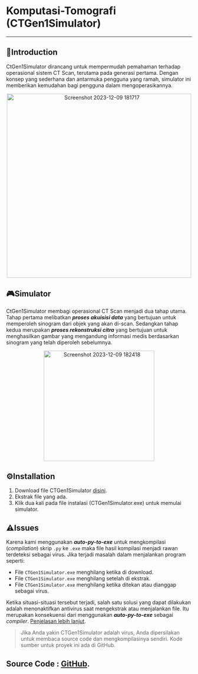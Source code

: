 # Komputasi-Tomografi (CTGen1Simulator)
---
## 📖Introduction
CtGen1Simulator dirancang untuk mempermudah pemahaman terhadap operasional sistem CT Scan, terutama pada generasi pertama. Dengan konsep yang sederhana dan antarmuka pengguna yang ramah, simulator ini memberikan kemudahan bagi pengguna dalam mengoperasikannya.

<p align="center">
  <img src="https://github.com/ahnafUB/Komputasi-Tomografi/assets/142992708/0e923c65-cca2-4784-aa1b-a59438c4463d" alt="Screenshot 2023-12-09 181717" width="500"/>
</p>

## 🎮Simulator
CtGen1Simulator membagi operasional CT Scan menjadi dua tahap utama. Tahap pertama melibatkan ***proses akuisisi data*** yang bertujuan untuk memperoleh sinogram dari objek yang akan di-scan. Sedangkan tahap kedua merupakan ***proses rekonstruksi citra*** yang bertujuan untuk menghasilkan gambar yang mengandung informasi medis berdasarkan sinogram yang telah diperoleh sebelumnya.

<p align="center">
  <img src="https://github.com/ahnafUB/Komputasi-Tomografi/assets/142992708/25cac70d-f4a6-451a-9778-da60fcccbbae" alt="Screenshot 2023-12-09 182418" width="300"/>
</p>

## ⚙️Installation
1. Download file CTGen1Simulator [disini](https://drive.google.com/drive/folders/1AKU3BCAgf2rRNRx34lLPEljR-QU5n2UT).
2. Ekstrak  file yang ada.
3. Klik dua kali pada file instalasi (CTGen1Simulator.exe) untuk memulai simulator.

## ⚠️Issues
Karena kami menggunakan ***auto-py-to-exe*** untuk mengkompilasi (_compilation_) skrip `.py` ke `.exe` maka file hasil kompilasi menjadi rawan terdeteksi sebagai virus. Jika terjadi masalah dalam menjalankan program seperti:

- File `CTGen1Simulator.exe` menghilang ketika di download.
- File `CTGen1Simulator.exe` menghilang setelah di ekstrak.
- File `CTGen1Simulator.exe` menghilang ketika ditekan atau dianggap sebagai virus.

Ketika situasi-situasi tersebut terjadi, salah satu solusi yang dapat dilakukan adalah menonaktifkan antivirus saat mengekstrak atau menjalankan file. Itu merupakan konsekuensi dari menggunakan ***auto-py-to-exe*** sebagai _compiler_. [Penjelasan lebih lanjut](https://nitratine.net/blog/post/issues-when-using-auto-py-to-exe/?utm_source=auto_py_to_exe&utm_medium=readme_link&utm_campaign=auto_py_to_exe_help#my-antivirus-detected-the-exe-as-a-virus).
> Jika Anda yakin CTGen1Simulator adalah virus, Anda dipersilakan untuk membaca source code dan mengkompilasinya sendiri. Kode sumber untuk proyek ini ada di GitHub.

Source Code : [GitHub](https://github.com/ahnafUB/Komputasi-Tomografi/tree/main/CTGen1Simulator).
-

